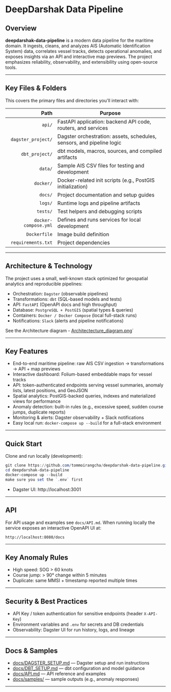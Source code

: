 
# DeepDarshak Data Pipeline

## Overview

**deepdarshak-data-pipeline** is a modern data pipeline for the maritime domain. It ingests, cleans, and analyzes AIS (Automatic Identification System) data, correlates vessel tracks, detects operational anomalies, and exposes insights via an API and interactive map previews. The project emphasizes reliability, observability, and extensibility using open-source tools.

---

## Key Files & Folders

This covers the primary files and directories you'll interact with:

| Path                      | Purpose                                                                 |
|--------------------------:|-------------------------------------------------------------------------|
| `api/`                    | FastAPI application: backend API code, routers, and services           |
| `dagster_project/`        | Dagster orchestration: assets, schedules, sensors, and pipeline logic  |
| `dbt_project/`            | dbt models, macros, sources, and compiled artifacts                    |
| `data/`                   | Sample AIS CSV files for testing and development                       |
| `docker/`                 | Docker-related init scripts (e.g., PostGIS initialization)             |
| `docs/`                   | Project documentation and setup guides                                 |
| `logs/`                   | Runtime logs and pipeline artifacts                                    |
| `tests/`                  | Test helpers and debugging scripts                                     |
| `docker-compose.yml`      | Defines and runs services for local development                        |
| `Dockerfile`              | Image build definition                                                  |
| `requirements.txt`        | Project dependencies                                             |

---

## Architecture & Technology

The project uses a small, well-known stack optimized for geospatial analytics and reproducible pipelines:

- Orchestration: `Dagster` (observable pipelines)
- Transformations: `dbt` (SQL-based models and tests)
- API: `FastAPI` (OpenAPI docs and high throughput)
- Database: `PostgreSQL + PostGIS` (spatial types & queries)
- Containers: `Docker / Docker Compose` (local full-stack runs)
- Notifications: `Slack` (alerts and pipeline notifications)

See the Architecture diagram - [Architectecture_diagram.png](Architectecture_diagram.png)`

---

## Key Features

- End-to-end maritime pipeline: raw AIS CSV ingestion → transformations → API + map previews
- Interactive dashboard: Folium-based embeddable maps for vessel tracks
- API: token-authenticated endpoints serving vessel summaries, anomaly lists, latest positions, and GeoJSON
- Spatial analytics: PostGIS-backed queries, indexes and materialized views for performance
- Anomaly detection: built-in rules (e.g., excessive speed, sudden course jumps, duplicate reports)
- Monitoring & alerts: Dagster observability + Slack notifications
- Easy local run: `docker-compose up --build` for a full-stack environment

---

## Quick Start

Clone and run locally (development):

```powershell
git clone https://github.com/tommoirangcha/deepdarshak-data-pipeline.git
cd deepdarshak-data-pipeline
docker-compose up --build
make sure you set the `.env` first

```

- Dagster UI: http://localhost:3001
---

## API

For API usage and examples see `docs/API.md`. When running locally the service exposes an interactive OpenAPI UI at:

`http://localhost:8080/docs`

---

## Key Anomaly Rules

- High speed: SOG > 60 knots
- Course jump: > 90° change within 5 minutes
- Duplicate: same MMSI + timestamp reported multiple times

---

## Security & Best Practices

- API Key / token authentication for sensitive endpoints (header `X-API-Key`)
- Environment variables and `.env` for secrets and DB credentials
- Observability: Dagster UI for run history, logs, and lineage

---

## Docs & Samples

- [docs/DAGSTER_SETUP.md](docs/DAGSTER_SETUP.md) — Dagster setup and run instructions
- [docs/DBT_SETUP.md](docs/DBT_SETUP.md) — dbt configuration and model guidance
- [docs/API.md](docs/API.md) — API reference and examples
- [docs/samples/](docs/samples/) — sample outputs (e.g., anomaly responses)

---

